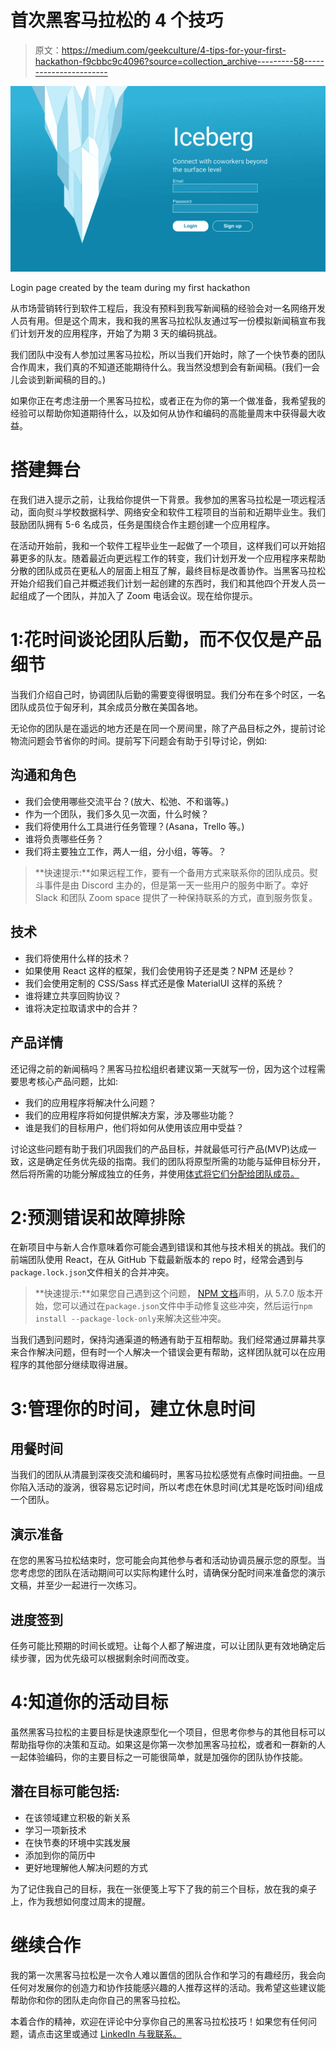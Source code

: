 # 首次黑客马拉松的 4 个技巧

> 原文：<https://medium.com/geekculture/4-tips-for-your-first-hackathon-f9cbbc9c4096?source=collection_archive---------58----------------------->

![](img/8ff56dd06bd681766feb2c0bb956c3ac.png)

Login page created by the team during my first hackathon

从市场营销转行到软件工程后，我没有预料到我写新闻稿的经验会对一名网络开发人员有用。但是这个周末，我和我的黑客马拉松队友通过写一份模拟新闻稿宣布我们计划开发的应用程序，开始了为期 3 天的编码挑战。

我们团队中没有人参加过黑客马拉松，所以当我们开始时，除了一个快节奏的团队合作周末，我们真的不知道还能期待什么。我当然没想到会有新闻稿。(我们一会儿会谈到新闻稿的目的。)

如果你正在考虑注册一个黑客马拉松，或者正在为你的第一个做准备，我希望我的经验可以帮助你知道期待什么，以及如何从协作和编码的高能量周末中获得最大收益。

# 搭建舞台

在我们进入提示之前，让我给你提供一下背景。我参加的黑客马拉松是一项远程活动，面向熨斗学校数据科学、网络安全和软件工程项目的当前和近期毕业生。我们鼓励团队拥有 5-6 名成员，任务是围绕合作主题创建一个应用程序。

在活动开始前，我和一个软件工程毕业生一起做了一个项目，这样我们可以开始招募更多的队友。随着最近向更远程工作的转变，我们计划开发一个应用程序来帮助分散的团队成员在更私人的层面上相互了解，最终目标是改善协作。当黑客马拉松开始介绍我们自己并概述我们计划一起创建的东西时，我们和其他四个开发人员一起组成了一个团队，并加入了 Zoom 电话会议。现在给你提示。

# 1:花时间谈论团队后勤，而不仅仅是产品细节

当我们介绍自己时，协调团队后勤的需要变得很明显。我们分布在多个时区，一名团队成员位于匈牙利，其余成员分散在美国各地。

无论你的团队是在遥远的地方还是在同一个房间里，除了产品目标之外，提前讨论物流问题会节省你的时间。提前写下问题会有助于引导讨论，例如:

## **沟通和角色**

*   我们会使用哪些交流平台？(放大、松弛、不和谐等。)
*   作为一个团队，我们多久见一次面，什么时候？
*   我们将使用什么工具进行任务管理？(Asana，Trello 等。)
*   谁将负责哪些任务？
*   我们将主要独立工作，两人一组，分小组，等等。？

> **快速提示:**如果远程工作，要有一个备用方式来联系你的团队成员。熨斗事件是由 Discord 主办的，但是第一天一些用户的服务中断了。幸好 Slack 和团队 Zoom space 提供了一种保持联系的方式，直到服务恢复。

## **技术**

*   我们将使用什么样的技术？
*   如果使用 React 这样的框架，我们会使用钩子还是类？NPM 还是纱？
*   我们会使用定制的 CSS/Sass 样式还是像 MaterialUI 这样的系统？
*   谁将建立共享回购协议？
*   谁将决定拉取请求中的合并？

## **产品详情**

还记得之前的新闻稿吗？黑客马拉松组织者建议第一天就写一份，因为这个过程需要思考核心产品问题，比如:

*   我们的应用程序将解决什么问题？
*   我们的应用程序将如何提供解决方案，涉及哪些功能？
*   谁是我们的目标用户，他们将如何从使用该应用中受益？

讨论这些问题有助于我们巩固我们的产品目标，并就最低可行产品(MVP)达成一致，这是确定任务优先级的指南。我们的团队将原型所需的功能与延伸目标分开，然后将所需的功能分解成独立的任务，并使用[体式将它们分配给团队成员。](https://app.asana.com/)

# 2:预测错误和故障排除

在新项目中与新人合作意味着你可能会遇到错误和其他与技术相关的挑战。我们的前端团队使用 React，在从 GitHub 下载最新版本的 repo 时，经常会遇到与`package.lock.json`文件相关的合并冲突。

> **快速提示:**如果您自己遇到这个问题， [NPM 文档](https://docs.npmjs.com/cli/v7/configuring-npm/package-locks#resolving-lockfile-conflicts)声明，从 5.7.0 版本开始，您可以通过在`package.json`文件中手动修复这些冲突，然后运行`npm install --package-lock-only`来解决这些冲突。

当我们遇到问题时，保持沟通渠道的畅通有助于互相帮助。我们经常通过屏幕共享来合作解决问题，但有时一个人解决一个错误会更有帮助，这样团队就可以在应用程序的其他部分继续取得进展。

# 3:管理你的时间，建立休息时间

## **用餐时间**

当我们的团队从清晨到深夜交流和编码时，黑客马拉松感觉有点像时间扭曲。一旦你陷入活动的漩涡，很容易忘记时间，所以考虑在休息时间(尤其是吃饭时间)组成一个团队。

## **演示准备**

在您的黑客马拉松结束时，您可能会向其他参与者和活动协调员展示您的原型。当您考虑您的团队在活动期间可以实际构建什么时，请确保分配时间来准备您的演示文稿，并至少一起进行一次练习。

## **进度签到**

任务可能比预期的时间长或短。让每个人都了解进度，可以让团队更有效地确定后续步骤，因为优先级可以根据剩余时间而改变。

# 4:知道你的活动目标

虽然黑客马拉松的主要目标是快速原型化一个项目，但思考你参与的其他目标可以帮助指导你的决策和互动。如果这是你第一次参加黑客马拉松，或者和一群新的人一起体验编码，你的主要目标之一可能很简单，就是加强你的团队协作技能。

## **潜在目标可能包括:**

*   在该领域建立积极的新关系
*   学习一项新技术
*   在快节奏的环境中实践发展
*   添加到你的简历中
*   更好地理解他人解决问题的方式

为了记住我自己的目标，我在一张便笺上写下了我的前三个目标，放在我的桌子上，作为我想如何度过周末的提醒。

# 继续合作

我的第一次黑客马拉松是一次令人难以置信的团队合作和学习的有趣经历，我会向任何对发展你的创造力和协作技能感兴趣的人推荐这样的活动。我希望这些建议能帮助你和你的团队走向你自己的黑客马拉松。

本着合作的精神，欢迎在评论中分享你自己的黑客马拉松技巧！如果您有任何问题，请点击这里或通过 [LinkedIn 与我联系。](https://www.linkedin.com/in/staceymcknight314/)